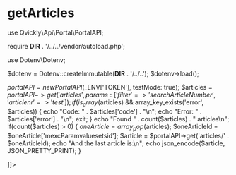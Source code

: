 # getArticles

<include from="Snippets-PortalAPI.md" element-id="snippet-header" />

<tabs>
<tab title="%code-php%"> 
<code-block lang="php">
<![CDATA[
<?php
declare(strict_types=1);

use Qvickly\Api\Portal\PortalAPI;

require __DIR__ . '/../../vendor/autoload.php';

use Dotenv\Dotenv;

$dotenv = Dotenv::createImmutable(__DIR__ . '/../..');
$dotenv->load();

$portalAPI = new PortalAPI($_ENV['TOKEN'], testMode: true);
$articles = $portalAPI->get('articles', params: ['filter' => 'searchArticleNumber', 'articlenr' => 'test']);
if(is_array($articles) && array_key_exists('error', $articles)) {
    echo "Code: " . $articles['code'] . "\n";
    echo "Error: " . $articles['error'] . "\n";
    exit;
}
echo "Found " . count($articles) . " articles\n";
if(count($articles) > 0) {
    $oneArticle = array_pop($articles);
    $oneArticleId = $oneArticle['mexcParamvaluesetsid'];
    $article = $portalAPI->get('articles/' . $oneArticleId);
    echo "And the last article is:\n";
    echo json_encode($article, JSON_PRETTY_PRINT);
}



]]>
</code-block>

<include from="Snippets-PHP-Module.md" element-id="snippet-composer-require" />

</tab>

</tabs>